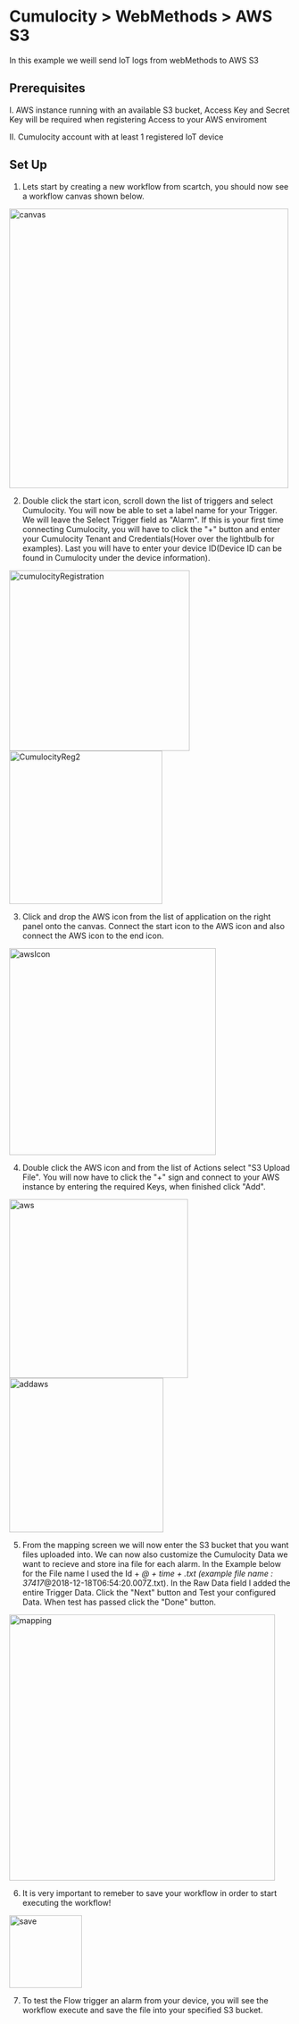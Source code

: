 # Cumulocity > WebMethods > AWS S3
In this example we weill send IoT logs from webMethods to AWS S3

## Prerequisites
I. AWS instance running with an available S3 bucket, Access Key and Secret Key will be required when registering Access to your AWS enviroment

II. Cumulocity account with at least 1 registered IoT device 
  
## Set Up

1. Lets start by creating a new workflow from scartch, you should now see a workflow canvas shown below.

<img width="500" alt="canvas" src="https://user-images.githubusercontent.com/52167245/60108670-01297380-9737-11e9-8d4d-4a9fbf3459f9.PNG">

2. Double click the start icon, scroll down the list of triggers and select Cumulocity. You will now be able to set a label name for your Trigger. We will leave the Select Trigger field as "Alarm". If this is your first time connecting Cumulocity, you will have to click the "+" button and enter your Cumulocity Tenant and Credentials(Hover over the lightbulb for examples). Last you will have to enter your device ID(Device ID can be found in Cumulocity under the device information).

<img width="323" alt="cumulocityRegistration" src="https://user-images.githubusercontent.com/52167245/60109133-ce33af80-9737-11e9-813a-494fef3aeabc.PNG">

<img width="274" alt="CumulocityReg2" src="https://user-images.githubusercontent.com/52167245/60109223-fcb18a80-9737-11e9-9deb-aaee958ff836.PNG">

3. Click and drop the AWS icon from the list of application on the right panel onto the canvas. Connect the start icon to the AWS icon and also connect the AWS icon to the end icon.

<img width="370" alt="awsIcon" src="https://user-images.githubusercontent.com/52167245/60109584-99742800-9738-11e9-934b-139913098607.PNG">

4. Double click the AWS icon and from the list of Actions select "S3 Upload File". You will now have to click the "+" sign and connect to your AWS instance by entering the required Keys, when finished click "Add".

<img width="320" alt="aws" src="https://user-images.githubusercontent.com/52167245/60110232-c37a1a00-9739-11e9-9bbd-6c80a58c809a.PNG">

<img width="276" alt="addaws" src="https://user-images.githubusercontent.com/52167245/60110204-b78e5800-9739-11e9-929d-378a9203ab67.PNG">

5. From the mapping screen we will now enter the S3 bucket that you want files uploaded into. We can now also customize the Cumulocity Data we want to recieve and store ina  file for each alarm. In the Example below for the File name I used the Id + _@ + time + .txt (example file name : 37417_@2018-12-18T06:54:20.007Z.txt). In the Raw Data field I added the entire Trigger Data. Click the "Next" button and Test your configured Data. When test has passed click the "Done" button.

<img width="476" alt="mapping" src="https://user-images.githubusercontent.com/52167245/60111059-38018880-973b-11e9-8e96-ccd64aa35e1a.PNG">

6. It is very important to remeber to save your workflow in order to start executing the workflow!

<img width="130" alt="save" src="https://user-images.githubusercontent.com/52167245/60111517-12c14a00-973c-11e9-8dfd-21272ca28b2b.PNG">

7. To test the Flow trigger an alarm from your device, you will see the workflow execute and save the file into your specified S3 bucket.














